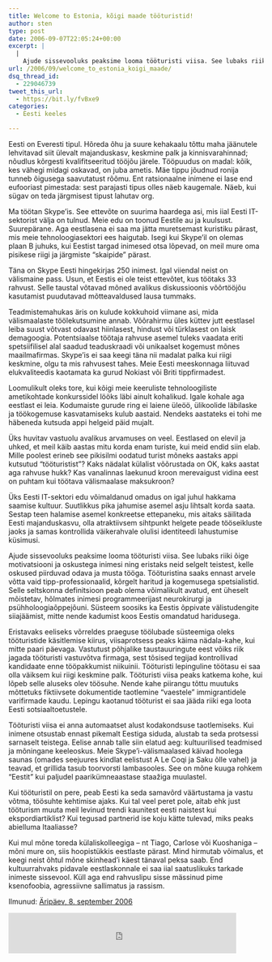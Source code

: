 ```yaml
---
title: Welcome to Estonia, kõigi maade tööturistid!
author: sten
type: post
date: 2006-09-07T22:05:24+00:00
excerpt: |
  |
    Ajude sissevooluks peaksime looma tööturisti viisa. See lubaks riiki õige motivatsiooni ja oskustega inimesi ning eristaks neid selgelt teistest, kelle oskused piirduvad odava ja musta tööga.
url: /2006/09/welcome_to_estonia_koigi_maade/
dsq_thread_id:
  - 229046739
tweet_this_url:
  - https://bit.ly/fvBxe9
categories:
  - Eesti keeles

---
```

Eesti on Everesti tipul. Hõreda õhu ja suure kehakaalu tõttu maha jäänutele lehvitavad siit ülevalt majanduskasv, keskmine palk ja kinnisvarahinnad; nõudlus kõrgesti kvalifitseeritud tööjõu järele. Tööpuudus on madal: kõik, kes vähegi midagi oskavad, on juba ametis. Mäe tippu jõudnud ronija tunneb õigusega saavutatust rõõmu. Ent ratsionaalne inimene ei lase end eufooriast pimestada: sest parajasti tipus olles näeb kaugemale. Näeb, kui sügav on teda järgmisest tipust lahutav org.

<!--more-->

Ma töötan Skype&#8217;is. See ettevõte on suurima haardega asi, mis iial Eesti IT-sektorist välja on tulnud. Meie edu on toonud Eestile au ja kuulsust. Suurepärane. Aga eestlasena ei saa ma jätta muretsemast kuristiku pärast, mis meie tehnoloogiasektori ees haigutab. Isegi kui Skype&#8217;il on olemas plaan B juhuks, kui Eestist targad inimesed otsa lõpevad, on meil mure oma pisikese riigi ja järgmiste &#8220;skaipide&#8221; pärast.

Täna on Skype Eesti hingekirjas 250 inimest. Igal viiendal neist on välismaine pass. Usun, et Eestis ei ole teist ettevõtet, kus töötaks 33 rahvust. Selle taustal võtavad mõned avalikus diskussioonis võõrtööjõu kasutamist puudutavad mõtteavaldused lausa tummaks.

Teadmistemahukas äris on kulude kokkuhoid viimane asi, mida välismaalaste töölekutsumine annab. Võõrahirmu üles küttev jutt eestlasel leiba suust võtvast odavast hiinlasest, hindust või türklasest on laisk demagoogia. Potentsiaalse töötaja rahvuse asemel tuleks vaadata eriti spetsiifilisel alal saadud teaduskraadi või unikaalset kogemust mõnes maailmafirmas. Skype&#8217;is ei saa keegi täna nii madalat palka kui riigi keskmine, olgu ta mis rahvusest tahes. Meie Eesti meeskonnaga liituvad elukvaliteedis kaotamata ka gurud Nokiast või Briti tippfirmadest.

Loomulikult oleks tore, kui kõigi meie keeruliste tehnoloogiliste ametikohtade konkurssidel lööks läbi ainult kohalikud. Igale kohale aga eestlast ei leia. Kodumaiste gurude ring ei laiene üleöö, ülikoolide läbilaske ja töökogemuse kasvatamiseks kulub aastaid. Nendeks aastateks ei tohi me häbeneda kutsuda appi helgeid päid mujalt.

Üks huvitav vastuolu avalikus arvamuses on veel. Eestlased on elevil ja uhked, et meil käib aastas mitu korda enam turiste, kui meid endid siin elab. Mille poolest erineb see pikisilmi oodatud turist mõneks aastaks appi kutsutud &#8220;tööturistist&#8221;? Kaks nädalat külalist võõrustada on OK, kaks aastat aga rahvuse hukk? Kas vanalinnas laekunud kroon merevaigust vidina eest on puhtam kui töötava välismaalase maksukroon?

Üks Eesti IT-sektori edu võimaldanud omadus on igal juhul hakkama saamise kultuur. Suutlikkus pika jahumise asemel asju lihtsalt korda saata. Sestap teen halamise asemel konkreetse ettepaneku, mis aitaks säilitada Eesti majanduskasvu, olla atraktiivsem sihtpunkt helgete peade tööseikluste jaoks ja samas kontrollida väikerahvale olulisi identiteedi lahustumise küsimusi.

Ajude sissevooluks peaksime looma tööturisti viisa. See lubaks riiki õige motivatsiooni ja oskustega inimesi ning eristaks neid selgelt teistest, kelle oskused piirduvad odava ja musta tööga. Tööturistina saaks ennast arvele võtta vaid tipp-professionaalid, kõrgelt haritud ja kogemusega spetsialistid. Selle seltskonna definitsioon peab olema võimalikult avatud, ent üheselt mõistetav, hõlmates inimesi programmeerijast neurokirurgi ja psühholoogiaõppejõuni. Süsteem soosiks ka Eestis õppivate välistudengite siiajäämist, mitte nende kadumist koos Eestis omandatud haridusega.

Eristavaks eeliseks võrreldes praeguse töölubade süsteemiga oleks tööturistide käsitlemise kiirus, viisaprotsess peaks käima nädala-kahe, kui mitte paari päevaga. Vastutust põhjalike taustauuringute eest võiks riik jagada tööturisti vastuvõtva firmaga, sest tõsised tegijad kontrollivad kandidaate enne tööpakkumist niikuinii. Tööturisti lepinguline töötasu ei saa olla väiksem kui riigi keskmine palk. Tööturisti viisa peaks katkema kohe, kui lõpeb selle aluseks olev töösuhe. Nende kahe piirangu tõttu muutuks mõttetuks fiktiivsete dokumentide taotlemine &#8220;vaestele&#8221; immigrantidele varifirmade kaudu. Lepingu kaotanud tööturist ei saa jääda riiki ega loota Eesti sotsiaaltoetustele.

Tööturisti viisa ei anna automaatset alust kodakondsuse taotlemiseks. Kui inimene otsustab ennast pikemalt Eestiga siduda, alustab ta seda protsessi sarnaselt teistega. Eelise annab talle siin elatud aeg: kultuurilised teadmised ja mõningane keeleoskus. Meie Skype&#8217;i-välismaalased käivad hoolega saunas (omades seejuures kindlat eelistust A Le Coqi ja Saku õlle vahel) ja teavad, et grillida tasub toorvorsti lambasooles. See on mõne kuuga rohkem &#8220;Eestit&#8221; kui paljudel paarikümneaastase staažiga muulastel.

Kui tööturistil on pere, peab Eesti ka seda samavõrd väärtustama ja vastu võtma, töösuhte kehtimise ajaks. Kui tal veel peret pole, aitab ehk just tööturism muuta meil levinud trendi kaunitest eesti naistest kui ekspordiartiklist? Kui tegusad partnerid ise koju kätte tulevad, miks peaks abielluma Itaaliasse?

Kui mul mõne toreda külaliskolleegiga &#8211; nt Tiago, Carlose või Kuoshaniga &#8211; mõni mure on, siis hoopistükkis eestlaste pärast. Mind hirmutab võimalus, et keegi neist õhtul mõne skinhead&#8217;i käest tänaval peksa saab. End kultuurrahvaks pidavale eestlaskonnale ei saa iial saatuslikuks tarkade inimeste sissevool. Küll aga end rahvuslipu sisse mässinud pime ksenofoobia, agressiivne sallimatus ja rassism.

Ilmunud: [Äripäev, 8. september 2006][1]

<iframe src="http://www.facebook.com/plugins/like.php?href=http%3A%2F%2Fsten.tamkivi.com%2F2006%2F09%2Fwelcome_to_estonia_koigi_maade%2F&layout=standard&show_faces=true&width=450&action=like&colorscheme=light&height=80" scrolling="no" frameborder="0" style="border:none; overflow:hidden; width:450px; height:80px;" allowTransparency="true"></iframe>

 [1]: http://www.aripaev.ee/3337/arv_kolumn_uus_333701.html